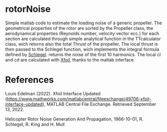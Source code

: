 # rotorNoise
Simple matlab code to estimate the loading noise of a generic propeller. The geometrical properties of the rotor are sorted by the Propeller class, the aerodynamical properties (Reynolds number, velocity vector ecc.)  for each section are calculated through simple analytical function in the TTcalculator class, wich returns also the total Thrust of the propeller. 
The local thrust is then passed to the Schlegel function, wich implements the integral formula defined by [Schlegel](https://apps.dtic.mil/sti/citations/AD0645884).
returns the noise of the first 10 harmonics.
The local cl and cd are calculated with [Xfoil](https://it.mathworks.com/matlabcentral/fileexchange/49706-xfoil-interface-updated), thanks to the matlab interface.


# References
Louis Edelman (2022). Xfoil Interface Updated (https://www.mathworks.com/matlabcentral/fileexchange/49706-xfoil-interface-updated), MATLAB Central File Exchange. Retrieved September 13, 2022.

Helicopter Rotor Noise Generation And Propagation, 1966-10-01, R. Schlegel, R. King and H. Mull
